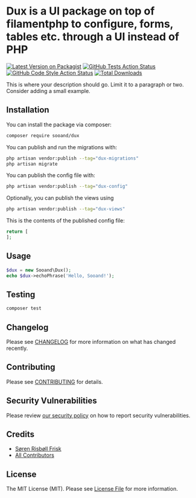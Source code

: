 # Dux is a UI package on top of filamentphp to configure, forms, tables etc. through a UI instead of PHP

[![Latest Version on Packagist](https://img.shields.io/packagist/v/sooand/dux.svg?style=flat-square)](https://packagist.org/packages/sooand/dux)
[![GitHub Tests Action Status](https://img.shields.io/github/actions/workflow/status/sooand/dux/run-tests.yml?branch=main&label=tests&style=flat-square)](https://github.com/sooand/dux/actions?query=workflow%3Arun-tests+branch%3Amain)
[![GitHub Code Style Action Status](https://img.shields.io/github/actions/workflow/status/sooand/dux/fix-php-code-styling.yml?branch=main&label=code%20style&style=flat-square)](https://github.com/sooand/dux/actions?query=workflow%3A"Fix+PHP+code+styling"+branch%3Amain)
[![Total Downloads](https://img.shields.io/packagist/dt/sooand/dux.svg?style=flat-square)](https://packagist.org/packages/sooand/dux)



This is where your description should go. Limit it to a paragraph or two. Consider adding a small example.

## Installation

You can install the package via composer:

```bash
composer require sooand/dux
```

You can publish and run the migrations with:

```bash
php artisan vendor:publish --tag="dux-migrations"
php artisan migrate
```

You can publish the config file with:

```bash
php artisan vendor:publish --tag="dux-config"
```

Optionally, you can publish the views using

```bash
php artisan vendor:publish --tag="dux-views"
```

This is the contents of the published config file:

```php
return [
];
```

## Usage

```php
$dux = new Sooand\Dux();
echo $dux->echoPhrase('Hello, Sooand!');
```

## Testing

```bash
composer test
```

## Changelog

Please see [CHANGELOG](CHANGELOG.md) for more information on what has changed recently.

## Contributing

Please see [CONTRIBUTING](.github/CONTRIBUTING.md) for details.

## Security Vulnerabilities

Please review [our security policy](../../security/policy) on how to report security vulnerabilities.

## Credits

- [Søren Risbøll Frisk](https://github.com/sooand)
- [All Contributors](../../contributors)

## License

The MIT License (MIT). Please see [License File](LICENSE.md) for more information.
